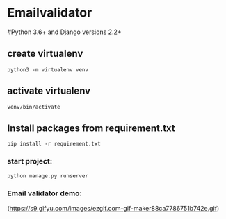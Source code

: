 # Emailvalidator

#Python 3.6+ and Django versions 2.2+

## create virtualenv
`python3 -m virtualenv venv`

## activate virtualenv
`venv/bin/activate`

## Install packages from requirement.txt
`pip install -r requirement.txt`

### start project: 
`python manage.py runserver`

### Email validator demo:
(https://s9.gifyu.com/images/ezgif.com-gif-maker88ca7786751b742e.gif)
